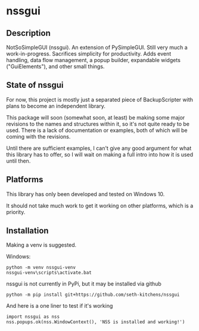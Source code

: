 # nssgui

## Description

NotSoSimpleGUI (nssgui). An extension of PySimpleGUI. Still very much a work-in-progress. Sacrifices simplicity for productivity. Adds event handling, data flow management, a popup builder, expandable widgets ("GuiElements"), and other small things.



## State of nssgui

For now, this project is mostly just a separated piece of BackupScripter with plans to become an independent library.

This package will soon (somewhat soon, at least) be making some major revisions to the names and structures within it, so it's not quite ready to be used.
There is a lack of documentation or examples, both of which will be coming with the revisions.

Until there are sufficient examples, I can't give any good argument for what this library has to offer, so I will wait on making a full intro into how it is used until then.



## Platforms

This library has only been developed and tested on Windows 10.

It should not take much work to get it working on other platforms, which is a priority.



## Installation

Making a venv is suggested.

Windows:
```
python -m venv nssgui-venv
nssgui-venv\scripts\activate.bat
```

nssgui is not currently in PyPi, but it may be installed via github

```
python -m pip install git+https://github.com/seth-kitchens/nssgui
```

And here is a one liner to test if it's working
```
import nssgui as nss
nss.popups.ok(nss.WindowContext(), 'NSS is installed and working!')
```
